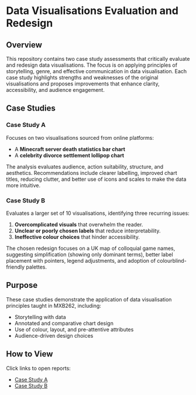 # Data Visualisations Evaluation and Redesign  

## Overview  
This repository contains two case study assessments that critically evaluate and redesign data visualisations. The focus is on applying principles of storytelling, genre, and effective communication in data visualisation. Each case study highlights strengths and weaknesses of the original visualisations and proposes improvements that enhance clarity, accessibility, and audience engagement.

## Case Studies  

### Case Study A
Focuses on two visualisations sourced from online platforms:  
- A **Minecraft server death statistics bar chart**  
- A **celebrity divorce settlement lollipop chart**  

The analysis evaluates audience, action suitability, structure, and aesthetics. Recommendations include clearer labelling, improved chart titles, reducing clutter, and better use of icons and scales to make the data more intuitive.  

### Case Study B
Evaluates a larger set of 10 visualisations, identifying three recurring issues:  
1. **Overcomplicated visuals** that overwhelm the reader.  
2. **Unclear or poorly chosen labels** that reduce interpretability.  
3. **Ineffective colour choices** that hinder accessibility.  

The chosen redesign focuses on a UK map of colloquial game names, suggesting simplification (showing only dominant terms), better label placement with pointers, legend adjustments, and adoption of colourblind-friendly palettes.  

## Purpose  
These case studies demonstrate the application of data visualisation principles taught in MXB262, including:
- Storytelling with data  
- Annotated and comparative chart design  
- Use of colour, layout, and pre-attentive attributes  
- Audience-driven design choices  

## How to View  
Click links to open reports:
- [Case Study A](https://tobitob708.github.io/data-visualisations-evaluation-and-redesign-/Case-Study-A--n11688751-.html)
- [Case Study B](https://tobitob708.github.io/data-visualisations-evaluation-and-redesign-/Case-Study-Part-B.html)
